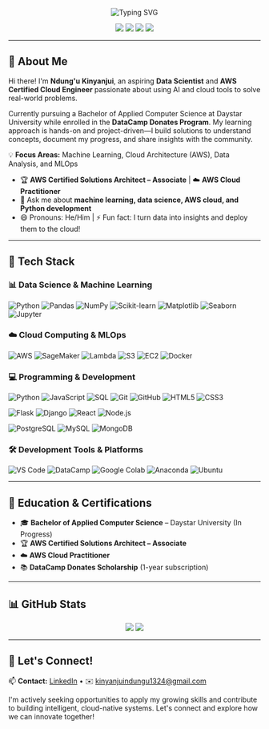 <!-- Profile Banner -->
<p align="center">
  <img src="https://readme-typing-svg.demolab.com?font=Fira+Code&weight=700&pause=1000&center=true&width=600&lines=Hi,+I'm+Ndung'u+Kinyanjui" alt="Typing SVG" />
</p>

<p align="center">
  <img src="https://img.shields.io/badge/Data%20Science-📊-blue?style=for-the-badge">
  <img src="https://img.shields.io/badge/Machine%20Learning-🤖-green?style=for-the-badge">
  <img src="https://img.shields.io/badge/Cloud%20Computing-☁️-orange?style=for-the-badge">
  <img src="https://img.shields.io/badge/AI%20Engineering-🧠-purple?style=for-the-badge">
</p>

---

## 👋 About Me

Hi there! I'm **Ndung'u Kinyanjui**, an aspiring **Data Scientist** and **AWS Certified Cloud Engineer** passionate about using AI and cloud tools to solve real-world problems.

Currently pursuing a Bachelor of Applied Computer Science at Daystar University while enrolled in the **DataCamp Donates Program**. My learning approach is hands-on and project-driven—I build solutions to understand concepts, document my progress, and share insights with the community.

💡 **Focus Areas:** Machine Learning, Cloud Architecture (AWS), Data Analysis, and MLOps

- 🏆 **AWS Certified Solutions Architect – Associate** | ☁️ **AWS Cloud Practitioner**
- 💬 Ask me about **machine learning, data science, AWS cloud, and Python development**
- 😄 Pronouns: He/Him | ⚡ Fun fact: I turn data into insights and deploy them to the cloud!

---

## 🧰 Tech Stack

### 📊 **Data Science & Machine Learning**

![Python](https://img.shields.io/badge/Python-3776AB?style=for-the-badge&logo=python&logoColor=white)
![Pandas](https://img.shields.io/badge/Pandas-150458?style=for-the-badge&logo=pandas&logoColor=white)
![NumPy](https://img.shields.io/badge/NumPy-013243?style=for-the-badge&logo=numpy&logoColor=white)
![Scikit-learn](https://img.shields.io/badge/Scikit--learn-F7931E?style=for-the-badge&logo=scikit-learn&logoColor=white)
![Matplotlib](https://img.shields.io/badge/Matplotlib-11557c?style=for-the-badge&logo=matplotlib&logoColor=white)
![Seaborn](https://img.shields.io/badge/Seaborn-3776AB?style=for-the-badge&logo=seaborn&logoColor=white)
![Jupyter](https://img.shields.io/badge/Jupyter-F37626?style=for-the-badge&logo=jupyter&logoColor=white)



### ☁️ **Cloud Computing & MLOps**

![AWS](https://img.shields.io/badge/AWS-232F3E?style=for-the-badge&logo=amazon-aws&logoColor=white)
![SageMaker](https://img.shields.io/badge/SageMaker-FF9900?style=for-the-badge&logo=amazon-aws&logoColor=white)
![Lambda](https://img.shields.io/badge/Lambda-FF9900?style=for-the-badge&logo=aws-lambda&logoColor=white)
![S3](https://img.shields.io/badge/S3-569A31?style=for-the-badge&logo=amazon-s3&logoColor=white)
![EC2](https://img.shields.io/badge/EC2-FF9900?style=for-the-badge&logo=amazon-ec2&logoColor=white)
![Docker](https://img.shields.io/badge/Docker-2496ED?style=for-the-badge&logo=docker&logoColor=white)



### 💻 **Programming & Development**

![Python](https://img.shields.io/badge/Python-3776AB?style=for-the-badge&logo=python&logoColor=white)
![JavaScript](https://img.shields.io/badge/JavaScript-F7DF1E?style=for-the-badge&logo=javascript&logoColor=black)
![SQL](https://img.shields.io/badge/SQL-4479A1?style=for-the-badge&logo=postgresql&logoColor=white)
![Git](https://img.shields.io/badge/Git-F05032?style=for-the-badge&logo=git&logoColor=white)
![GitHub](https://img.shields.io/badge/GitHub-181717?style=for-the-badge&logo=github&logoColor=white)
![HTML5](https://img.shields.io/badge/HTML5-E34F26?style=for-the-badge&logo=html5&logoColor=white)
![CSS3](https://img.shields.io/badge/CSS3-1572B6?style=for-the-badge&logo=css3&logoColor=white)

![Flask](https://img.shields.io/badge/Flask-000000?style=for-the-badge&logo=flask&logoColor=white)
![Django](https://img.shields.io/badge/Django-092E20?style=for-the-badge&logo=django&logoColor=white)
![React](https://img.shields.io/badge/React-61DAFB?style=for-the-badge&logo=react&logoColor=black)
![Node.js](https://img.shields.io/badge/Node.js-339933?style=for-the-badge&logo=nodedotjs&logoColor=white)

![PostgreSQL](https://img.shields.io/badge/PostgreSQL-4169E1?style=for-the-badge&logo=postgresql&logoColor=white)
![MySQL](https://img.shields.io/badge/MySQL-4479A1?style=for-the-badge&logo=mysql&logoColor=white)
![MongoDB](https://img.shields.io/badge/MongoDB-47A248?style=for-the-badge&logo=mongodb&logoColor=white)



### 🛠️ **Development Tools & Platforms**

![VS Code](https://img.shields.io/badge/VS_Code-007ACC?style=for-the-badge&logo=visual-studio-code&logoColor=white)
![DataCamp](https://img.shields.io/badge/DataCamp-03EF62?style=for-the-badge&logo=datacamp&logoColor=white)
![Google Colab](https://img.shields.io/badge/Google_Colab-F9AB00?style=for-the-badge&logo=google-colab&logoColor=white)
![Anaconda](https://img.shields.io/badge/Anaconda-44A833?style=for-the-badge&logo=anaconda&logoColor=white)
![Ubuntu](https://img.shields.io/badge/Ubuntu-E95420?style=for-the-badge&logo=ubuntu&logoColor=white)



---

## 🎯 Education & Certifications

- 🎓 **Bachelor of Applied Computer Science** – Daystar University (In Progress)
- 🏆 **AWS Certified Solutions Architect – Associate**
- ☁️ **AWS Cloud Practitioner**
- 📚 **DataCamp Donates Scholarship** (1-year subscription)

---



## 📊 GitHub Stats

<p align="center">
  <img src="https://github-readme-stats.vercel.app/api?username=MaVeN-13TTN&show_icons=true&theme=radical&hide=contribs"/>
  <img src="https://github-readme-stats.vercel.app/api/top-langs/?username=MaVeN-13TTN&layout=compact&theme=radical"/>
</p>

---

## 📌 Let's Connect!

📫 **Contact:** [LinkedIn](https://www.linkedin.com/in/ndungu-kinyanjui/) • ✉️ kinyanjuindungu1324@gmail.com

I'm actively seeking opportunities to apply my growing skills and contribute to building intelligent, cloud-native systems. Let's connect and explore how we can innovate together!
